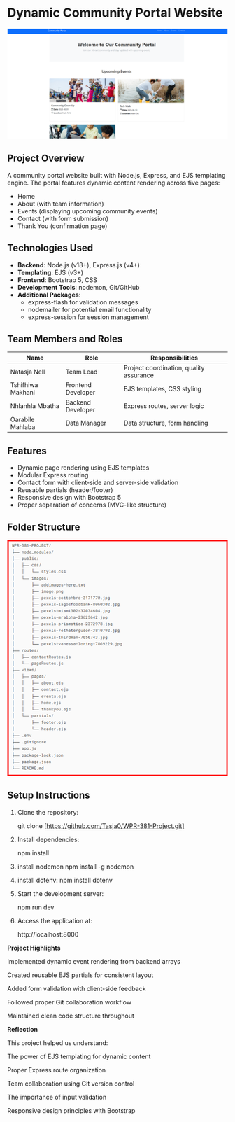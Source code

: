 # Dynamic Community Portal Website

![Project Screenshot](/public/images/image.png)

## Project Overview
A community portal website built with Node.js, Express, and EJS templating engine. The portal features dynamic content rendering across five pages:
- Home
- About (with team information)
- Events (displaying upcoming community events)
- Contact (with form submission)
- Thank You (confirmation page)

## Technologies Used
- **Backend**: Node.js (v18+), Express.js (v4+)
- **Templating**: EJS (v3+)
- **Frontend**: Bootstrap 5, CSS
- **Development Tools**: nodemon, Git/GitHub
- **Additional Packages**: 
  - express-flash for validation messages
  - nodemailer for potential email functionality
  - express-session for session management

## Team Members and Roles
| Name                | Role                  | Responsibilities |
|---------------------|-----------------------|------------------|
| Natasja Nell        | Team Lead             | Project coordination, quality assurance |
| Tshifhiwa Makhani   | Frontend Developer    | EJS templates, CSS styling |
| Nhlanhla Mbatha     | Backend Developer     | Express routes, server logic |
| Oarabile Mahlaba     | Data Manager          | Data structure, form handling |

## Features
- Dynamic page rendering using EJS templates
- Modular Express routing
- Contact form with client-side and server-side validation
- Reusable partials (header/footer)
- Responsive design with Bootstrap 5
- Proper separation of concerns (MVC-like structure)

## Folder Structure 

![Screenshot](/public/images/Screenshot-2025-05-14-191209.png)

## Setup Instructions
1. Clone the repository:
   
   git clone [https://github.com/Tasja0/WPR-381-Project.git]

2. Install dependencies:

    npm install
3. install nodemon
     npm install -g nodemon
4. install dotenv:
     npm install dotenv

5. Start the development server:

    npm run dev

7. Access the application at:

   http://localhost:8000

**Project Highlights**

Implemented dynamic event rendering from backend arrays

Created reusable EJS partials for consistent layout

Added form validation with client-side feedback

Followed proper Git collaboration workflow

Maintained clean code structure throughout

**Reflection**

This project helped us understand:

The power of EJS templating for dynamic content

Proper Express route organization

Team collaboration using Git version control

The importance of input validation

Responsive design principles with Bootstrap

